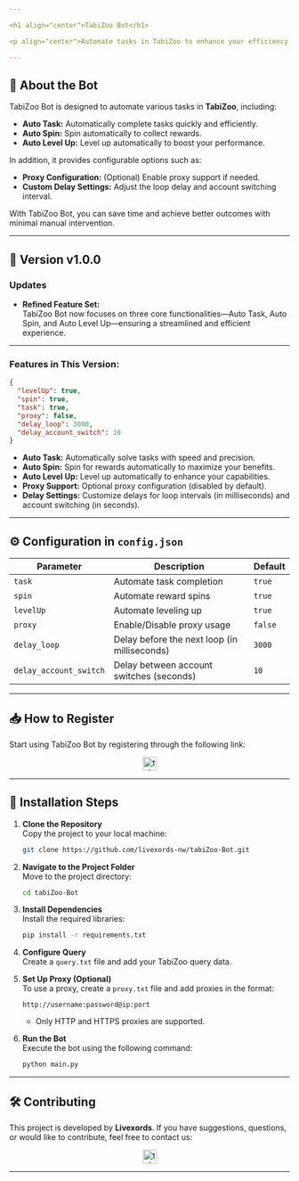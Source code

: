 ```yaml
---

<h1 align="center">TabiZoo Bot</h1>

<p align="center">Automate tasks in TabiZoo to enhance your efficiency and maximize your results!</p>

---
```


## 🚀 **About the Bot**

TabiZoo Bot is designed to automate various tasks in **TabiZoo**, including:

- **Auto Task:** Automatically complete tasks quickly and efficiently.
- **Auto Spin:** Spin automatically to collect rewards.
- **Auto Level Up:** Level up automatically to boost your performance.

In addition, it provides configurable options such as:

- **Proxy Configuration:** (Optional) Enable proxy support if needed.
- **Custom Delay Settings:** Adjust the loop delay and account switching interval.

With TabiZoo Bot, you can save time and achieve better outcomes with minimal manual intervention.

---

## 🌟 Version v1.0.0

### Updates

- **Refined Feature Set:**  
  TabiZoo Bot now focuses on three core functionalities—Auto Task, Auto Spin, and Auto Level Up—ensuring a streamlined and efficient experience.

---

### **Features in This Version:**

```json
{
  "levelUp": true,
  "spin": true,
  "task": true,
  "proxy": false,
  "delay_loop": 3000,
  "delay_account_switch": 10
}
```

- **Auto Task:** Automatically solve tasks with speed and precision.
- **Auto Spin:** Spin for rewards automatically to maximize your benefits.
- **Auto Level Up:** Level up automatically to enhance your capabilities.
- **Proxy Support:** Optional proxy configuration (disabled by default).
- **Delay Settings:** Customize delays for loop intervals (in milliseconds) and account switching (in seconds).

---

## ⚙️ **Configuration in `config.json`**

| **Parameter**          | **Description**                              | **Default** |
| ---------------------- | -------------------------------------------- | ----------- |
| `task`                 | Automate task completion                     | `true`      |
| `spin`                 | Automate reward spins                        | `true`      |
| `levelUp`              | Automate leveling up                         | `true`      |
| `proxy`                | Enable/Disable proxy usage                   | `false`     |
| `delay_loop`           | Delay before the next loop (in milliseconds) | `3000`      |
| `delay_account_switch` | Delay between account switches (seconds)     | `10`        |

---

## 📥 **How to Register**

Start using TabiZoo Bot by registering through the following link:

<div align="center">
  <a href="https://t.me/tabizoobot/tabizoo?startapp=tabizoo_tg_5438209644" target="_blank">
    <img src="https://img.shields.io/static/v1?message=TabiZoo&logo=telegram&label=&color=2CA5E0&logoColor=white&labelColor=&style=for-the-badge" height="25" alt="telegram logo" />
  </a>
</div>

---

## 📖 **Installation Steps**

1. **Clone the Repository**  
   Copy the project to your local machine:

   ```bash
   git clone https://github.com/livexords-nw/tabiZoo-Bot.git
   ```

2. **Navigate to the Project Folder**  
   Move to the project directory:

   ```bash
   cd tabiZoo-Bot
   ```

3. **Install Dependencies**  
   Install the required libraries:

   ```bash
   pip install -r requirements.txt
   ```

4. **Configure Query**  
   Create a `query.txt` file and add your TabiZoo query data.

5. **Set Up Proxy (Optional)**  
   To use a proxy, create a `proxy.txt` file and add proxies in the format:

   ```
   http://username:password@ip:port
   ```

   - Only HTTP and HTTPS proxies are supported.

6. **Run the Bot**  
   Execute the bot using the following command:
   ```bash
   python main.py
   ```

---

## 🛠️ **Contributing**

This project is developed by **Livexords**. If you have suggestions, questions, or would like to contribute, feel free to contact us:

<div align="center">
  <a href="https://t.me/livexordsscript" target="_blank">
    <img src="https://img.shields.io/static/v1?message=Livexords&logo=telegram&label=&color=2CA5E0&logoColor=white&labelColor=&style=for-the-badge" height="25" alt="telegram logo" />
  </a>
</div>

---
